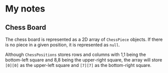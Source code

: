 # My notes

## Chess Board

The chess board is represented as a 2D array of `ChessPiece` objects.
If there is no piece in a given position, it is represented as `null`.

Although `ChessPositions` stores rows and columns with 1,1 being the bottom-left square and 8,8 being the upper-right square,
the array will store `[0][0]` as the upper-left square and `[7][7]` as the bottom-right square.